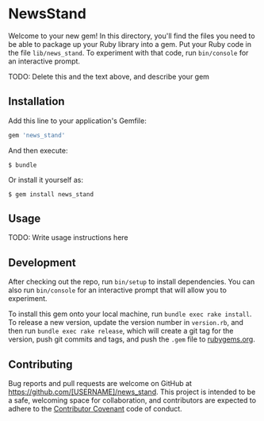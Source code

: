 # NewsStand

Welcome to your new gem! In this directory, you'll find the files you need to be able to package up your Ruby library into a gem. Put your Ruby code in the file `lib/news_stand`. To experiment with that code, run `bin/console` for an interactive prompt.

TODO: Delete this and the text above, and describe your gem

## Installation

Add this line to your application's Gemfile:

```ruby
gem 'news_stand'
```

And then execute:

    $ bundle

Or install it yourself as:

    $ gem install news_stand

## Usage

TODO: Write usage instructions here

## Development

After checking out the repo, run `bin/setup` to install dependencies. You can also run `bin/console` for an interactive prompt that will allow you to experiment.

To install this gem onto your local machine, run `bundle exec rake install`. To release a new version, update the version number in `version.rb`, and then run `bundle exec rake release`, which will create a git tag for the version, push git commits and tags, and push the `.gem` file to [rubygems.org](https://rubygems.org).

## Contributing

Bug reports and pull requests are welcome on GitHub at https://github.com/[USERNAME]/news_stand. This project is intended to be a safe, welcoming space for collaboration, and contributors are expected to adhere to the [Contributor Covenant](http://contributor-covenant.org) code of conduct.

